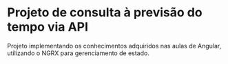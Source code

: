 # Projeto de consulta à previsão do tempo via API

Projeto implementando os conhecimentos adquiridos nas aulas de Angular, utilizando o NGRX para gerenciamento de estado.